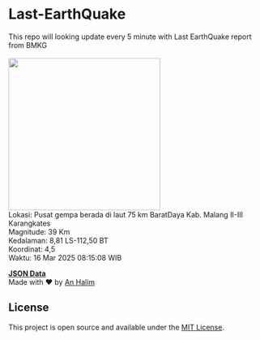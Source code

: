 # Last-EarthQuake
This repo will looking update every 5 minute with Last EarthQuake report from BMKG
<br>
<br>
<img src="undefined" width="300"/>
<br>
Lokasi: Pusat gempa berada di laut 75 km BaratDaya Kab. Malang  II-III Karangkates <br>
Magnitude: 39 Km <br>
Kedalaman: 8,81 LS-112,50 BT <br>
Koordinat: 4,5 <br>
Waktu: 16 Mar 2025 08:15:08 WIB <br>

<a href="./data/data.json">**JSON Data**</a>
<br>
Made with ❤️ by <a href="https://github.com/an-halim">An Halim</a>
## License

This project is open source and available under the [MIT License](LICENSE).
